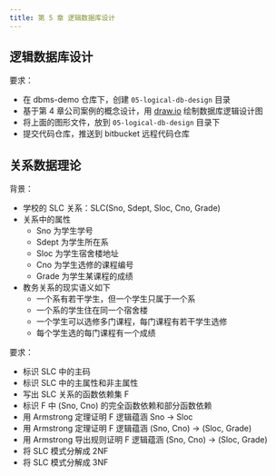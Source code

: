 ```yaml
---
title: 第 5 章 逻辑数据库设计
---
```


## 逻辑数据库设计

要求：

- 在 dbms-demo 仓库下，创建 `05-logical-db-design` 目录
- 基于第 4 章公司案例的概念设计，用 [draw.io][draw_io_url] 绘制数据库逻辑设计图
- 将上面的图形文件，放到 `05-logical-db-design` 目录下
- 提交代码仓库，推送到 bitbucket 远程代码仓库

## 关系数据理论

背景：

- 学校的 SLC 关系：SLC(Sno, Sdept, Sloc, Cno, Grade)
- 关系中的属性
  - Sno 为学生学号
  - Sdept 为学生所在系
  - Sloc 为学生宿舍楼地址
  - Cno 为学生选修的课程编号
  - Grade 为学生某课程的成绩
- 教务关系的现实语义如下
  - 一个系有若干学生，但一个学生只属于一个系
  - 一个系的学生住在同一个宿舍楼
  - 一个学生可以选修多门课程，每门课程有若干学生选修
  - 每个学生选的每门课程有一个成绩

要求：

- 标识 SLC 中的主码
- 标识 SLC 中的主属性和非主属性
- 写出 SLC 关系的函数依赖集 F
- 标识 F 中 (Sno, Cno) 的完全函数依赖和部分函数依赖
- 用 Armstrong 定理证明 F 逻辑蕴涵 Sno -> Sloc
- 用 Armstrong 定理证明 F 逻辑蕴涵 (Sno, Cno) -> (Sloc, Grade)
- 用 Armstrong 导出规则证明 F 逻辑蕴涵 (Sno, Cno) -> (Sloc, Grade)
- 将 SLC 模式分解成 2NF
- 将 SLC 模式分解成 3NF

<!-- url link -->
[draw_io_url]: https://draw.io


